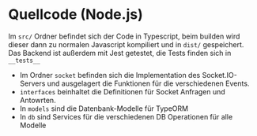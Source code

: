 # Quellcode (Node.js)

Im `src/` Ordner befindet sich der Code in  Typescript, beim builden wird dieser dann zu normalen Javascript kompiliert und in `dist/` gespeichert.
Das Backend ist außerdem mit Jest getestet, die Tests finden sich in `__tests__`

- Im Ordner `socket` befinden sich die Implementation des Socket.IO-Servers und ausgelagert die Funktionen für die verschiedenen Events.
- `interfaces` beinhaltet die Definitionen für Socket Anfragen und Antowrten.
- In `models` sind die Datenbank-Modelle für TypeORM
- In `db` sind Services für die verschiedenen DB Operationen für alle Modelle
